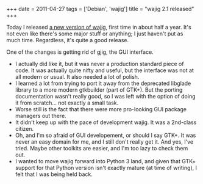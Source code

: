 +++
date = 2011-04-27
tags = ['Debian', 'wajig']
title = "wajig 2.1 released"
+++

Today I released [a new version of wajig], first time in about half a
year. It\'s not even like there\'s some major stuff or anything; I just
haven\'t put as much time. Regardless, it\'s quite a good release.

One of the changes is getting rid of gjig, the GUI interface.

-   I actually did like it, but it was never a production standard piece
    of code. It was actually quite nifty and useful, but the interface
    was not at all modern or usual. It also needed a lot of polish.
-   I learned a lot from trying to port it away from the deprecated
    libglade library to a more modern gtkbuilder (part of GTK+). But the
    porting documentation wasn\'t really good, so I was left with the
    option of doing it from scratch\... not exactly a small task.
-   Worse still is the fact that there were more pro-looking GUI package
    managers out there.
-   It didn\'t keep up with the pace of development wajig. It was a
    2nd-class citizen.
-   Oh, and I\'m so afraid of GUI developement, or should I say GTK+. It
    was never an easy domain for me, and I still don\'t really get it.
    And yes, I\'ve tried. Maybe other toolkits are easier, and I\'m too
    lazy to check them out.
-   I wanted to move wajig forward into Python 3 land, and given that
    GTK+ support for that Python version isn\'t exactly mature (at time
    of writing), I felt that I was being held back.

  [a new version of wajig]: http://packages.qa.debian.org/w/wajig/news/20110427T131707Z.html
